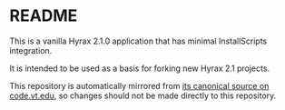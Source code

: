# README

This is a vanilla Hyrax 2.1.0 application that has minimal InstallScripts
integration.

It is intended to be used as a basis for forking new Hyrax 2.1 projects.

This repository is automatically mirrored from [its canonical source on code.vt.edu](https://code.vt.edu/pmather/hyrax-2.1.0),
so changes should not be made directly to this repository.